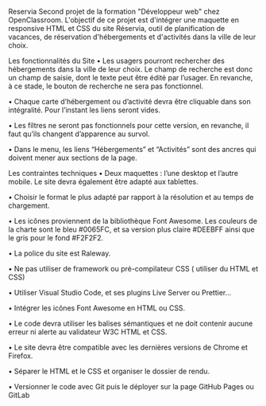 Reservia
Second projet de la formation "Développeur web" chez OpenClassroom. L'objectif de ce projet est d'intégrer une maquette en responsive HTML et CSS du site Réservia, outil de planification de vacances, de réservation d'hébergements et d'activités dans la ville de leur choix.

Les fonctionnalités du Site
• Les usagers pourront rechercher des hébergements dans la ville de leur choix. Le champ de recherche est donc un champ de saisie, dont le texte peut être édité par l’usager. En revanche, à ce stade, le bouton de recherche ne sera pas fonctionnel.

• Chaque carte d’hébergement ou d’activité devra être cliquable dans son intégralité. Pour l’instant les liens seront vides.

• Les filtres ne seront pas fonctionnels pour cette version, en revanche, il faut qu’ils changent d’apparence au survol.

• Dans le menu, les liens “Hébergements” et “Activités” sont des ancres qui doivent mener aux sections de la page.

Les contraintes techniques
• Deux maquettes : l’une desktop et l’autre mobile. Le site devra également être adapté aux tablettes.

• Choisir le format le plus adapté par rapport à la résolution et au temps de chargement.

• Les icônes proviennent de la bibliothèque Font Awesome. Les couleurs de la charte sont le bleu #0065FC, et sa version plus claire #DEEBFF ainsi que le gris pour le fond #F2F2F2.

• La police du site est Raleway.

• Ne pas utiliser de framework ou pré-compilateur CSS ( utiliser du HTML et CSS)

• Utiliser Visual Studio Code, et ses plugins Live Server ou Prettier…

• Intégrer les icônes Font Awesome en HTML ou CSS.

• Le code devra utiliser les balises sémantiques et ne doit contenir aucune erreur ni alerte au validateur W3C HTML et CSS.

• Le site devra être compatible avec les dernières versions de Chrome et Firefox.

• Séparer le HTML et le CSS et organiser le dossier de rendu.

• Versionner le code avec Git puis le déployer sur la page GitHub Pages ou GitLab

